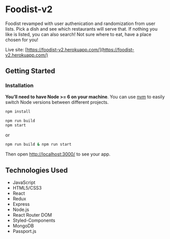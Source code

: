 # Foodist-v2
Foodist revamped with user authenication and randomization from user lists. 
Pick a dish and see which restaurants will serve that. If nothing you like is listed, you can also search! Not sure where to eat, have a place chosen for you!

Live site: [https://foodist-v2.herokuapp.com/](https://foodist-v2.herokuapp.com/)

## Getting Started

### Installation

**You’ll need to have Node >= 6 on your machine**. You can use [nvm](https://github.com/creationix/nvm#installation) to easily switch Node versions between different projects.

```sh
npm install
```

```sh
npm run build
npm start
```
or
```sh
npm run build & npm run start
```

Then open [http://localhost:3000/](http://localhost:3000/) to see your app.<br>

## Technologies Used
* JavaScript
* HTML5/CSS3
* React
* Redux
* Express
* Node.js
* React Router DOM
* Styled-Components
* MongoDB
* Passport.js

